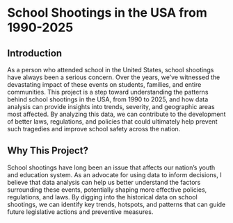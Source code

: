 # School Shootings in the USA from 1990-2025
## Introduction
As a person who attended school in the United States, school shootings have always been a serious concern. Over the years, we’ve witnessed the devastating impact of these events on students, families, and entire communities. This project is a step toward understanding the patterns behind school shootings in the USA, from 1990 to 2025, and how data analysis can provide insights into trends, severity, and geographic areas most affected. By analyzing this data, we can contribute to the development of better laws, regulations, and policies that could ultimately help prevent such tragedies and improve school safety across the nation.

## Why This Project?
School shootings have long been an issue that affects our nation’s youth and education system. As an advocate for using data to inform decisions, I believe that data analysis can help us better understand the factors surrounding these events, potentially shaping more effective policies, regulations, and laws. By digging into the historical data on school shootings, we can identify key trends, hotspots, and patterns that can guide future legislative actions and preventive measures.

